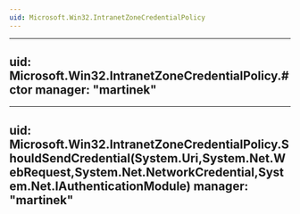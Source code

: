 ```yaml
---
uid: Microsoft.Win32.IntranetZoneCredentialPolicy
---
```


---
uid: Microsoft.Win32.IntranetZoneCredentialPolicy.#ctor
manager: "martinek"
---

---
uid: Microsoft.Win32.IntranetZoneCredentialPolicy.ShouldSendCredential(System.Uri,System.Net.WebRequest,System.Net.NetworkCredential,System.Net.IAuthenticationModule)
manager: "martinek"
---
